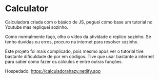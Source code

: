 # Calculator
Calculadora criada com o básico de JS, peguei como base um tutorial no Youtube mas repliquei sozinho.

Como normalmente faço, olho o vídeo da atividade e replico sozinho. Se tenho duvidas ou 
erros, procuro na internet para resolver sozinho.

Este projeto foi mais complicado, pois mesmo apos ver o tutorial tive bastante dificuldade
de por em códigos. Tive que usar bastante a internet para saber como fazer os cálculos e
entre outras funções.


Hospedado: https://calculadorahazy.netlify.app
